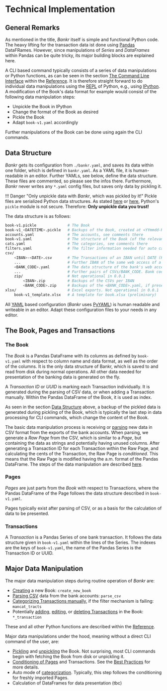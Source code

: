 # Technical Implementation

## General Remarks

As mentioned in the title, *Bankr* itself is simple and functional Python code. The heavy lifting for the transaction data ist done using [Pandas](https://pandas.pydata.org/) DataFRames. However, since manipulations of *Series* and *DataFrames* within Pandas can be quite tricky, its major building blocks are explained here.

A CLI based command typically consists of a series of data manipulations or Python functions, as can be seen in the section [The Command Line Interface](reference.md#the-command-line-interface) within the [Reference](reference.md). It is therefore straight forward to do individual data manipulations using the [REPL](https://en.wikipedia.org/wiki/Read%E2%80%93eval%E2%80%93print_loop) of Python, e.g., using [IPython](https://ipython.readthedocs.io/en/stable/). A modification of the Book's data format for example would consist of the following data manipulation steps:

- Unpickle the Book in IPython
- Change the format of the Book as desired
- Pickle the Book
- Adapt `book-v1.yaml` accordingly

Further manipulations of the Book can be done using again the CLI commands.


## Data Structure

*Bankr* gets its configuration from `./bankr.yaml`, and saves its data within one folder, which is defined in `bankr.yaml`. As a YAML file, it is human-readable in an editor. Further YAMLs, see below, define the data structure. These files are commented, so please see the infos there. Furthermore, *Bankr* never writes any `*.yaml` config files, but saves only data by pickling it.

!!! Danger "Only unpickle data with *Bankr*, which was pickled by it!"
    Pickle files are serialized Python data structures. As stated [here](https://docs.python.org/3/library/pickle.html) or [here](https://pymotw.com/3/pickle/), Python's `pickle` module is not secure. Therefore: **Only unpickle data you trust!**

The data structure is as follows:

``` bash
book-v1.pickle              # The Book
book-v1_<DATETIME>.pickle   # Backups of the Book, created at <YYmmdd-HHMMSS>, if present
accounts.yaml               # The accounts, see comments there
book-v1.yaml                # The structure of the Book (of the relevant Pandas DataFrame)
cats.yaml                   # The categories, see comments there
filters.yaml                # The filter information needed for auto categorization
csv/
    <IBAN>-<DATE>.csv       # The Transactions of an IBAN until DATE (Hint: See Best Practices!)
    ...                     # Further IBAN of the same web access of a bank
    <BANK_CODE>.yaml        # The data structure of the bank's web access, defining »their« IBANs
    ...                     # Further pairs of CSVs/BANK_CODE. Bank code as calculated by Schwifty
    zip/                    # Not operational in 0.0.1
        <IBAN>.zip          # Backups of the CSVs per IBAN
        <BANK_CODE>.zip     # Backups of the <BANK_CODE>.yaml, if present
xlsx/                       # Excel exports. Not operational in 0.0.1
    book-v1_template.xlsx   # A template for book.xlsx (preliminary)
```

All [YAML](https://yaml.org/) based configuration (*Bankr* uses [PyYAML](https://pyyaml.org/)) is human readable and writeable in an editor. Adapt these configuration files to your needs in any editor.


## The Book, Pages and Transactions

### The Book

The *Book* is a Pandas DataFrame with its columns as defined by `book-v1.yaml` with respect to column name and data format, as well as the order of the columns. It is the only data structure of Bankr, which is saved to and read from disk during normal operations. All other data needed for presentation of the banking data is generated on the fly.

A *Transaction ID* or *UUID* is marking each Transaction individually. It is generated during the parsing of CSV data, or when adding a Transaction manually. Within the Pandas DataFrame of the Book, it is used as index.

As seen in the section [Data Structure](implementation.md/#data-structure) above, a backup of the pickled data is generated during pickling of the Book, which is typically the last step in data processing for CLI commands, which change the content of the Book.

The basic data manipulation process is receiving or [parsing](reference.md#src.bankr.files.parse_csv) new data in CSV format from the exports of the bank accounts. When parsing, we generate a *Raw Page* from the CSV, which is similar to a *Page*, but containing the data as strings and potentially having unused columns. After generating a Transaction ID for each Transaction within the Raw Page, and calculating the cents of the Transaction, the Raw Page is *conditioned*. This means that the Raw Page is modified having the a.m. format of the Pandas DataFrame. The steps of the data manipulation are described [here](reference.md#src.bankr.files.condition_book).

### Pages

*Pages* are just parts from the *Book* with respect to Transactions, where the Pandas DataFrame of the Page follows the data structure described in `book-v1.yaml`.

Pages typically exist after parsing of CSV, or as a basis for the calculation of data to be presented.

### Transactions

A *Transaction* is a Pandas Series of one bank transaction. It follows the data structure given in `book-v1.yaml` within the lines of the Series. The indexes are the keys of `book-v1.yaml`, the name of the Pandas Series is the Transaction ID or UUID.


## Major Data Manipulation

The major data manipulation steps during routine operation of *Bankr* are:

- [Creating](reference.md#src.bankr.files.create_new_book) a new Book: `create_new_book`
- [Parsing CSV](reference.md#src.bankr.files.parse_csv) data from the bank accounts: `parse_csv`
- [Categorizing Transactions manually](reference.md#src.bankr.calc.mancat_tracts), if the filter mechanism is failing: `mancat_tracts`
- Potentially [adding](reference.md#src.bankr.cli.commands.add), [editing](reference.md#src.bankr.cli.commands.edit), or [deleting Transactions](reference.md#src.bankr.cli.commands.delete) in the Book: `*_transaction`

These and all other Python functions are described within the [Reference](reference.md).

Major data manipulations under the hood, meaning without a direct CLI command of the user, are:

- [Pickling](reference.md#src.bankr.files.pickle_book) and [unpickling](reference.md#src.bankr.files.unpickle_book) the Book. Not surprising, most CLI commands begin with fetching the Book from disk or unpickling it.
- [Conditioning of Pages](reference.md#src.bankr.files.condition_book) and Transactions. See the [Best Practices](best.md) for more details.
- Auto mode of [categorization](reference.md#src.bankr.calc.autocat_tracts). Typically, this step follows the conditioning for freshly imported Pages.
- Calculation of DataFrames for data presentation (tbc)
